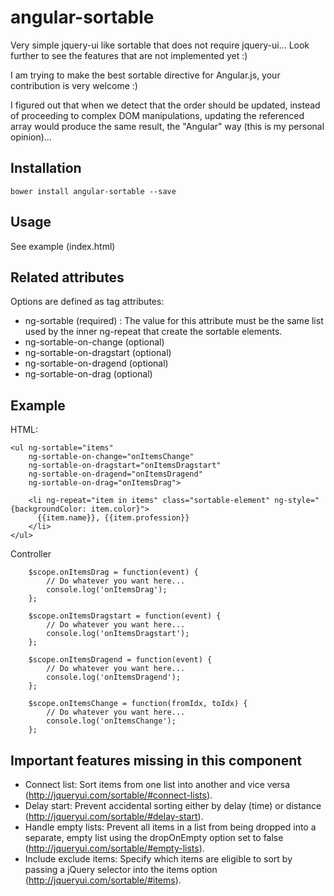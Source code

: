 angular-sortable
================

Very simple jquery-ui like sortable that does not require jquery-ui... Look further to see the features that are not implemented yet :)

I am trying to make the best sortable directive for Angular.js, your contribution is very welcome :)

I figured out that when we detect that the order should be updated, instead of proceeding to complex DOM manipulations, updating the referenced array would produce the same result, the "Angular" way (this is my personal opinion)...



Installation
------------

```
bower install angular-sortable --save
```

Usage
-----

See example (index.html)


Related attributes
------------------

Options are defined as tag attributes:

- ng-sortable (required) : The value for this attribute must be the same list used by the inner ng-repeat that create the sortable elements.
- ng-sortable-on-change (optional)
- ng-sortable-on-dragstart (optional)
- ng-sortable-on-dragend (optional)
- ng-sortable-on-drag (optional)
        
Example
-------

HTML:

```
<ul ng-sortable="items"
    ng-sortable-on-change="onItemsChange"
    ng-sortable-on-dragstart="onItemsDragstart"
    ng-sortable-on-dragend="onItemsDragend"
    ng-sortable-on-drag="onItemsDrag">
    
    <li ng-repeat="item in items" class="sortable-element" ng-style="{backgroundColor: item.color}">
      {{item.name}}, {{item.profession}}
    </li>
</ul>
```

Controller
```
    $scope.onItemsDrag = function(event) {
        // Do whatever you want here...
        console.log('onItemsDrag');
    };

    $scope.onItemsDragstart = function(event) {
        // Do whatever you want here...
        console.log('onItemsDragstart');
    };

    $scope.onItemsDragend = function(event) {
        // Do whatever you want here...
        console.log('onItemsDragend');
    };

    $scope.onItemsChange = function(fromIdx, toIdx) {
        // Do whatever you want here...
        console.log('onItemsChange');
    };
```



Important features missing in this component
--------------------------------------------

- Connect list: Sort items from one list into another and vice versa (http://jqueryui.com/sortable/#connect-lists).
- Delay start: Prevent accidental sorting either by delay (time) or distance (http://jqueryui.com/sortable/#delay-start).
- Handle empty lists: Prevent all items in a list from being dropped into a separate, empty list using the dropOnEmpty option set to false (http://jqueryui.com/sortable/#empty-lists).
- Include exclude items: Specify which items are eligible to sort by passing a jQuery selector into the items option (http://jqueryui.com/sortable/#items).


















